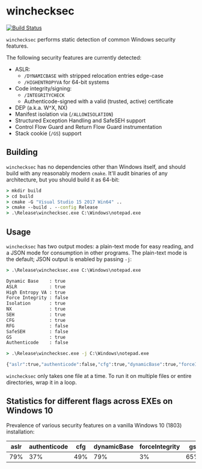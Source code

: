 winchecksec
===========

[![Build Status](https://travis-ci.com/trailofbits/winchecksec.svg?branch=master)](https://travis-ci.com/trailofbits/winchecksec)

`winchecksec` performs static detection of common Windows security features.

The following security features are currently detected:

* ASLR:
    * `/DYNAMICBASE` with stripped relocation entries edge-case
    * `/HIGHENTROPYVA` for 64-bit systems
* Code integrity/signing:
    * `/INTEGRITYCHECK`
    * Authenticode-signed with a valid (trusted, active) certificate
* DEP (a.k.a. W^X, NX)
* Manifest isolation via (`/ALLOWISOLATION`)
* Structured Exception Handling and SafeSEH support
* Control Flow Guard and Return Flow Guard instrumentation
* Stack cookie (`/GS`) support

## Building

`winchecksec` has no dependencies other than Windows itself, and should build
with any reasonably modern `cmake`. It'll audit binaries of any architecture,
but you should build it as 64-bit:

```cmd
> mkdir build
> cd build
> cmake -G "Visual Studio 15 2017 Win64" ..
> cmake --build . --config Release
> .\Release\winchecksec.exe C:\Windows\notepad.exe
```

## Usage

`winchecksec` has two output modes: a plain-text mode for easy reading, and a JSON mode
for consumption in other programs. The plain-text mode is the default; JSON output is
enabled by passing `-j`:

```cmd
> .\Release\winchecksec.exe C:\Windows\notepad.exe

Dynamic Base    : true
ASLR            : true
High Entropy VA : true
Force Integrity : false
Isolation       : true
NX              : true
SEH             : true
CFG             : true
RFG             : false
SafeSEH         : false
GS              : true
Authenticode    : false

> .\Release\winchecksec.exe -j C:\Windows\notepad.exe

{"aslr":true,"authenticode":false,"cfg":true,"dynamicBase":true,"forceIntegrity":false,"gs":true,"highEntropyVA":true,"isolation":true,"nx":true,"path":"C:\\Windows\\notepad.exe","rfg":false,"safeSEH":false,"seh":true}
```

`winchecksec` only takes one file at a time. To run it on multiple files or entire directories,
wrap it in a loop.

## Statistics for different flags across EXEs on Windows 10

Prevalence of various security features on a vanilla Windows 10 (1803) installation:

| aslr | authenticode | cfg | dynamicBase | forceIntegrity | gs | highEntropyVA |  isolation |  nx |  rfg | safeSEH |  seh |
| ---- | ------------ | --- | ----------- | -------------- | -- | ------------- | ---------- | --- | ---  | ------- | --- |
| 79%	| 37% | 49%	| 79% | 3% | 65% | 43% | 100% | 79% | 6% | 25%| 91% |
